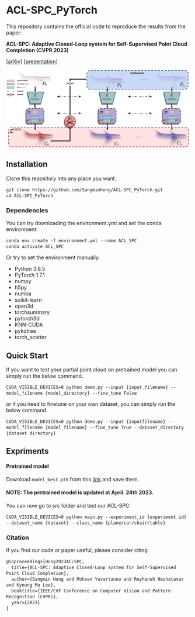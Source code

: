 # ACL-SPC_PyTorch

This repository contains the official code to reproduce the results from the paper:

**ACL-SPC: Adaptive Closed-Loop system for Self-Supervised Point Cloud Completion (CVPR 2023)** 

\[[arXiv](https://arxiv.org/abs/2303.01979)\] \[[presentation]()\] 

![architecture](https://github.com/Sangminhong/ACL-SPC_PyTorch/blob/master/assets/NewFramework-1.png)

## Installation
Clone this repository into any place you want.
```
git clone https://github.com/Sangminhong/ACL-SPC_PyTorch.git
cd ACL-SPC_PyTorch
```
### Dependencies
You can try downloading the environment.yml and set the conda environment.
```
conda env create -f environment.yml --name ACL_SPC
conda activate ACL_SPC
```
Or try to set the environment manually.
* Python 3.8.5
* PyTorch 1.7.1
* numpy
* h5py
* numba
* scikit-learn
* open3d
* torchsummary
* pytorch3d
* KNN-CUDA
* pykdtree
* torch_scatter

## Quick Start
If you want to test your partial point cloud on pretrained model you can simply run the below command.
```
CUDA_VISIBLE_DEVICES=0 python demo.py --input {input_filename} --model_filename {model_directory} --fine_tune False
```
or if you need to finetune on your own dataset, you can simply run the below command.
```
CUDA_VISIBLE_DEVICES=0 python demo.py --input {inputfilename} --model_filename {model filename} --fine_tune True --dataset_directory {dataset directory} 
```
## Expriments

#### Pretrained model
Download `model_best.pth` from this [link](https://drive.google.com/drive/folders/1tG3hBXtroHe4iXHb5W8XIfQ8YJEeS3Tp?usp=sharing) and save them.
#### NOTE: The pretrained model is updated at April. 24th 2023. 

You can now go to src folder and test our ACL-SPC:
```
CUDA_VISIBLE_DEVICES=0 python main.py --experiment_id {experiment id} --dataset_name {dataset} --class_name {plane/car/chair/table}  
```


### Citation
If you find our code or paper useful, please consider citing:
```
@inproceedings{Hong2023ACLSPC,
  title={ACL-SPC: Adaptive Closed-Loop system for Self-Supervised Point Cloud Completion},
  author={Sangmin Hong and Mohsen Yavartanoo and Reyhaneh Neshatavar and Kyoung Mu Lee},
  booktitle={IEEE/CVF Conference on Computer Vision and Pattern Recognition (CVPR)},
  year={2023}
}
```
